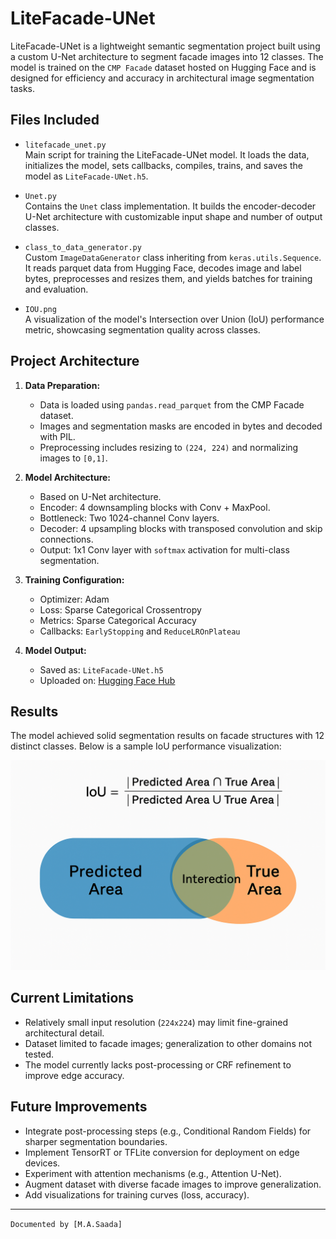 # LiteFacade-UNet

LiteFacade-UNet is a lightweight semantic segmentation project built using a custom U-Net architecture to segment facade images into 12 classes. The model is trained on the `CMP Facade` dataset hosted on Hugging Face and is designed for efficiency and accuracy in architectural image segmentation tasks.

## Files Included

- `litefacade_unet.py`  
  Main script for training the LiteFacade-UNet model. It loads the data, initializes the model, sets callbacks, compiles, trains, and saves the model as `LiteFacade-UNet.h5`.

- `Unet.py`  
  Contains the `Unet` class implementation. It builds the encoder-decoder U-Net architecture with customizable input shape and number of output classes.

- `class_to_data_generator.py`  
  Custom `ImageDataGenerator` class inheriting from `keras.utils.Sequence`. It reads parquet data from Hugging Face, decodes image and label bytes, preprocesses and resizes them, and yields batches for training and evaluation.

- `IOU.png`  
  A visualization of the model's Intersection over Union (IoU) performance metric, showcasing segmentation quality across classes.

## Project Architecture

1. **Data Preparation:**  
   - Data is loaded using `pandas.read_parquet` from the CMP Facade dataset.
   - Images and segmentation masks are encoded in bytes and decoded with PIL.
   - Preprocessing includes resizing to `(224, 224)` and normalizing images to `[0,1]`.

2. **Model Architecture:**  
   - Based on U-Net architecture.
   - Encoder: 4 downsampling blocks with Conv + MaxPool.
   - Bottleneck: Two 1024-channel Conv layers.
   - Decoder: 4 upsampling blocks with transposed convolution and skip connections.
   - Output: 1x1 Conv layer with `softmax` activation for multi-class segmentation.

3. **Training Configuration:**  
   - Optimizer: Adam  
   - Loss: Sparse Categorical Crossentropy  
   - Metrics: Sparse Categorical Accuracy  
   - Callbacks: `EarlyStopping` and `ReduceLROnPlateau`  

4. **Model Output:**  
   - Saved as: `LiteFacade-UNet.h5`  
   - Uploaded on: [Hugging Face Hub](https://huggingface.co/saada2024/LiteFacade-UNet)

## Results

The model achieved solid segmentation results on facade structures with 12 distinct classes. Below is a sample IoU performance visualization:

![IoU Results](IOU.png)

## Current Limitations

- Relatively small input resolution (`224x224`) may limit fine-grained architectural detail.
- Dataset limited to facade images; generalization to other domains not tested.
- The model currently lacks post-processing or CRF refinement to improve edge accuracy.


## Future Improvements

- Integrate post-processing steps (e.g., Conditional Random Fields) for sharper segmentation boundaries.
- Implement TensorRT or TFLite conversion for deployment on edge devices.
- Experiment with attention mechanisms (e.g., Attention U-Net).
- Augment dataset with diverse facade images to improve generalization.
- Add visualizations for training curves (loss, accuracy).

---

`Documented by [M.A.Saada]`
